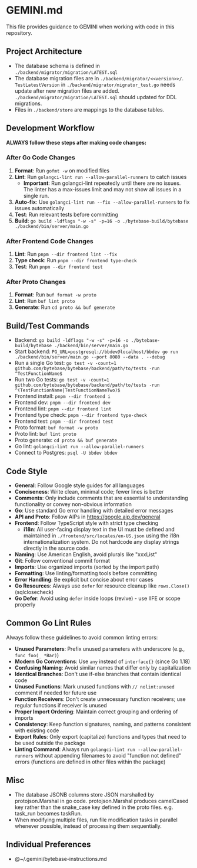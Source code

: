 # GEMINI.md

This file provides guidance to GEMINI when working with code in this repository.

## Project Architecture
- The database schema is defined in `./backend/migrator/migration/LATEST.sql`
- The database migration files are in `./backend/migrator/<<version>>/`. `TestLatestVersion` in `./backend/migrator/migrator_test.go` needs update after new migration files are added. `./backend/migrator/migration/LATEST.sql` should updated for DDL migrations.
- Files in `./backend/store` are mappings to the database tables.

## Development Workflow
**ALWAYS follow these steps after making code changes:**

### After Go Code Changes
1. **Format**: Run `gofmt -w` on modified files
2. **Lint**: Run `golangci-lint run --allow-parallel-runners` to catch issues
   - **Important**: Run golangci-lint repeatedly until there are no issues. The linter has a max-issues limit and may not show all issues in a single run.
3. **Auto-fix**: Use `golangci-lint run --fix --allow-parallel-runners` to fix issues automatically
4. **Test**: Run relevant tests before committing
5. **Build**: `go build -ldflags "-w -s" -p=16 -o ./bytebase-build/bytebase ./backend/bin/server/main.go`

### After Frontend Code Changes
1. **Lint**: Run `pnpm --dir frontend lint --fix`
2. **Type check**: Run `pnpm --dir frontend type-check`
3. **Test**: Run `pnpm --dir frontend test`

### After Proto Changes
1. **Format**: Run `buf format -w proto`
2. **Lint**: Run `buf lint proto`
3. **Generate**: Run `cd proto && buf generate`

## Build/Test Commands
- Backend: `go build -ldflags "-w -s" -p=16 -o ./bytebase-build/bytebase ./backend/bin/server/main.go`
- Start backend: `PG_URL=postgresql://bbdev@localhost/bbdev go run ./backend/bin/server/main.go --port 8080 --data . --debug`
- Run a single Go test: `go test -v -count=1 github.com/bytebase/bytebase/backend/path/to/tests -run ^TestFunctionName$`
- Run two Go tests: `go test -v -count=1 github.com/bytebase/bytebase/backend/path/to/tests -run ^(TestFunctionName|TestFunctionNameTwo)$`
- Frontend install: `pnpm --dir frontend i`
- Frontend dev: `pnpm --dir frontend dev`
- Frontend lint: `pnpm --dir frontend lint`
- Frontend type check: `pnpm --dir frontend type-check`
- Frontend test: `pnpm --dir frontend test`
- Proto format: `buf format -w proto`
- Proto lint: `buf lint proto`
- Proto generate: `cd proto && buf generate`
- Go lint: `golangci-lint run --allow-parallel-runners`
- Connect to Postgres: `psql -U bbdev bbdev`

## Code Style
- **General**: Follow Google style guides for all languages
- **Conciseness**: Write clean, minimal code; fewer lines is better
- **Comments**: Only include comments that are essential to understanding functionality or convey non-obvious information
- **Go**: Use standard Go error handling with detailed error messages
- **API and Proto**: Follow AIPs in https://google.aip.dev/general
- **Frontend**: Follow TypeScript style with strict type checking
  - **i18n**: All user-facing display text in the UI must be defined and maintained in `./frontend/src/locales/en-US.json` using the i18n internationalization system. Do not hardcode any display strings directly in the source code.
- **Naming**: Use American English, avoid plurals like "xxxList"
- **Git**: Follow conventional commit format
- **Imports**: Use organized imports (sorted by the import path)
- **Formatting**: Use linting/formatting tools before committing
- **Error Handling**: Be explicit but concise about error cases
- **Go Resources**: Always use `defer` for resource cleanup like `rows.Close()` (sqlclosecheck)
- **Go Defer**: Avoid using `defer` inside loops (revive) - use IIFE or scope properly

## Common Go Lint Rules
Always follow these guidelines to avoid common linting errors:

- **Unused Parameters**: Prefix unused parameters with underscore (e.g., `func foo(_ *Bar)`)
- **Modern Go Conventions**: Use `any` instead of `interface{}` (since Go 1.18)
- **Confusing Naming**: Avoid similar names that differ only by capitalization
- **Identical Branches**: Don't use if-else branches that contain identical code
- **Unused Functions**: Mark unused functions with `// nolint:unused` comment if needed for future use
- **Function Receivers**: Don't create unnecessary function receivers; use regular functions if receiver is unused
- **Proper Import Ordering**: Maintain correct grouping and ordering of imports
- **Consistency**: Keep function signatures, naming, and patterns consistent with existing code
- **Export Rules**: Only export (capitalize) functions and types that need to be used outside the package
- **Linting Command**: Always run `golangci-lint run --allow-parallel-runners` without appending filenames to avoid "function not defined" errors (functions are defined in other files within the package)

## Misc

- The database JSONB columns store JSON marshalled by protojson.Marshal in go code. protojson.Marshal produces camelCased key rather than the snake_case key defined in the proto files. e.g. task_run becomes taskRun.
- When modifying multiple files, run file modification tasks in parallel whenever possible, instead of processing them sequentially.

## Individual Preferences

- @~/.gemini/bytebase-instructions.md
